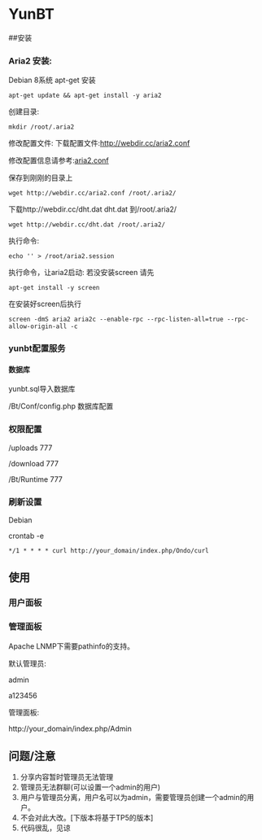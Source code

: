 # YunBT


##安装

### Aria2 安装:

Debian 8系统 apt-get 安装
 
``` 
apt-get update && apt-get install -y aria2 
```

创建目录: 

```
mkdir /root/.aria2 
```

修改配置文件: 下载配置文件:http://webdir.cc/aria2.conf 

修改配置信息请参考:<a href="http://aria2c.com/usage.html">aria2.conf</a>

保存到刚刚的目录上 

```
wget http://webdir.cc/aria2.conf /root/.aria2/ 
```

下载http://webdir.cc/dht.dat dht.dat 到/root/.aria2/ 
```
wget http://webdir.cc/dht.dat /root/.aria2/ 
```
执行命令: 
```
echo '' > /root/aria2.session 
```
执行命令，让aria2启动: 
若没安装screen 请先
```
apt-get install -y screen 
```

在安装好screen后执行
```
screen -dmS aria2 aria2c --enable-rpc --rpc-listen-all=true --rpc-allow-origin-all -c 
```

### yunbt配置服务 

#### 数据库
yunbt.sql导入数据库

/Bt/Conf/config.php 数据库配置

### 权限配置

/uploads 777

/download 777

/Bt/Runtime 777

### 刷新设置

Debian

crontab -e

```
*/1 * * * * curl http://your_domain/index.php/Ondo/curl
```

## 使用

### 用户面板



### 管理面板
Apache
LNMP下需要pathinfo的支持。 

默认管理员:

admin

a123456

管理面板:

http://your_domain/index.php/Admin


## 问题/注意

1. 分享内容暂时管理员无法管理
2. 管理员无法群聊(可以设置一个admin的用户)
3. 用户与管理员分离，用户名可以为admin，需要管理员创建一个admin的用户。
4. 不会对此大改。[下版本将基于TP5的版本]
5. 代码很乱，见谅